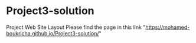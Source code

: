 # Project3-solution
Project Web Site Layout
Please find the page in this link "https://mohamed-boukricha.github.io/Project3-solution/"
